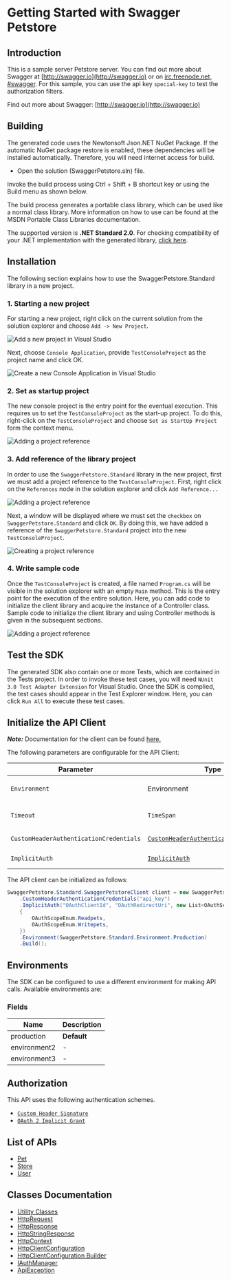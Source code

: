 
# Getting Started with Swagger Petstore

## Introduction

This is a sample server Petstore server.  You can find out more about Swagger at [http://swagger.io](http://swagger.io) or on [irc.freenode.net, #swagger](http://swagger.io/irc/).  For this sample, you can use the api key `special-key` to test the authorization filters.

Find out more about Swagger: [http://swagger.io](http://swagger.io)

## Building

The generated code uses the Newtonsoft Json.NET NuGet Package. If the automatic NuGet package restore is enabled, these dependencies will be installed automatically. Therefore, you will need internet access for build.

* Open the solution (SwaggerPetstore.sln) file.

Invoke the build process using Ctrl + Shift + B shortcut key or using the Build menu as shown below.

The build process generates a portable class library, which can be used like a normal class library. More information on how to use can be found at the MSDN Portable Class Libraries documentation.

The supported version is **.NET Standard 2.0**. For checking compatibility of your .NET implementation with the generated library, [click here](https://dotnet.microsoft.com/en-us/platform/dotnet-standard#versions).

## Installation

The following section explains how to use the SwaggerPetstore.Standard library in a new project.

### 1. Starting a new project

For starting a new project, right click on the current solution from the solution explorer and choose `Add -> New Project`.

![Add a new project in Visual Studio](https://apidocs.io/illustration/cs?workspaceFolder=Swagger%20Petstore-CSharp&workspaceName=SwaggerPetstore&projectName=SwaggerPetstore.Standard&rootNamespace=SwaggerPetstore.Standard&step=addProject)

Next, choose `Console Application`, provide `TestConsoleProject` as the project name and click OK.

![Create a new Console Application in Visual Studio](https://apidocs.io/illustration/cs?workspaceFolder=Swagger%20Petstore-CSharp&workspaceName=SwaggerPetstore&projectName=SwaggerPetstore.Standard&rootNamespace=SwaggerPetstore.Standard&step=createProject)

### 2. Set as startup project

The new console project is the entry point for the eventual execution. This requires us to set the `TestConsoleProject` as the start-up project. To do this, right-click on the `TestConsoleProject` and choose `Set as StartUp Project` form the context menu.

![Adding a project reference](https://apidocs.io/illustration/cs?workspaceFolder=Swagger%20Petstore-CSharp&workspaceName=SwaggerPetstore&projectName=SwaggerPetstore.Standard&rootNamespace=SwaggerPetstore.Standard&step=setStartup)

### 3. Add reference of the library project

In order to use the `SwaggerPetstore.Standard` library in the new project, first we must add a project reference to the `TestConsoleProject`. First, right click on the `References` node in the solution explorer and click `Add Reference...`

![Adding a project reference](https://apidocs.io/illustration/cs?workspaceFolder=Swagger%20Petstore-CSharp&workspaceName=SwaggerPetstore&projectName=SwaggerPetstore.Standard&rootNamespace=SwaggerPetstore.Standard&step=addReference)

Next, a window will be displayed where we must set the `checkbox` on `SwaggerPetstore.Standard` and click `OK`. By doing this, we have added a reference of the `SwaggerPetstore.Standard` project into the new `TestConsoleProject`.

![Creating a project reference](https://apidocs.io/illustration/cs?workspaceFolder=Swagger%20Petstore-CSharp&workspaceName=SwaggerPetstore&projectName=SwaggerPetstore.Standard&rootNamespace=SwaggerPetstore.Standard&step=createReference)

### 4. Write sample code

Once the `TestConsoleProject` is created, a file named `Program.cs` will be visible in the solution explorer with an empty `Main` method. This is the entry point for the execution of the entire solution. Here, you can add code to initialize the client library and acquire the instance of a Controller class. Sample code to initialize the client library and using Controller methods is given in the subsequent sections.

![Adding a project reference](https://apidocs.io/illustration/cs?workspaceFolder=Swagger%20Petstore-CSharp&workspaceName=SwaggerPetstore&projectName=SwaggerPetstore.Standard&rootNamespace=SwaggerPetstore.Standard&step=addCode)

## Test the SDK

The generated SDK also contain one or more Tests, which are contained in the Tests project. In order to invoke these test cases, you will need `NUnit 3.0 Test Adapter Extension` for Visual Studio. Once the SDK is complied, the test cases should appear in the Test Explorer window. Here, you can click `Run All` to execute these test cases.

## Initialize the API Client

**_Note:_** Documentation for the client can be found [here.](https://www.github.com/sohaibtariq/petstore-codegenignore-dotnet-sdk/tree/1.0.2/doc/client.md)

The following parameters are configurable for the API Client:

| Parameter | Type | Description |
|  --- | --- | --- |
| `Environment` | Environment | The API environment. <br> **Default: `Environment.Production`** |
| `Timeout` | `TimeSpan` | Http client timeout.<br>*Default*: `TimeSpan.FromSeconds(100)` |
| `CustomHeaderAuthenticationCredentials` | [`CustomHeaderAuthenticationCredentials`](https://www.github.com/sohaibtariq/petstore-codegenignore-dotnet-sdk/tree/1.0.2/doc/auth/custom-header-signature.md) | The Credentials Setter for Custom Header Signature |
| `ImplicitAuth` | [`ImplicitAuth`](https://www.github.com/sohaibtariq/petstore-codegenignore-dotnet-sdk/tree/1.0.2/doc/auth/oauth-2-implicit-grant.md) | The Credentials Setter for OAuth 2 Implicit Grant |

The API client can be initialized as follows:

```csharp
SwaggerPetstore.Standard.SwaggerPetstoreClient client = new SwaggerPetstore.Standard.SwaggerPetstoreClient.Builder()
    .CustomHeaderAuthenticationCredentials("api_key")
    .ImplicitAuth("OAuthClientId", "OAuthRedirectUri", new List<OAuthScopeEnum>
    {
        OAuthScopeEnum.Readpets,
        OAuthScopeEnum.Writepets,
    })
    .Environment(SwaggerPetstore.Standard.Environment.Production)
    .Build();
```

## Environments

The SDK can be configured to use a different environment for making API calls. Available environments are:

### Fields

| Name | Description |
|  --- | --- |
| production | **Default** |
| environment2 | - |
| environment3 | - |

## Authorization

This API uses the following authentication schemes.

* [`Custom Header Signature`](https://www.github.com/sohaibtariq/petstore-codegenignore-dotnet-sdk/tree/1.0.2/doc/auth/custom-header-signature.md)
* [`OAuth 2 Implicit Grant`](https://www.github.com/sohaibtariq/petstore-codegenignore-dotnet-sdk/tree/1.0.2/doc/auth/oauth-2-implicit-grant.md)

## List of APIs

* [Pet](https://www.github.com/sohaibtariq/petstore-codegenignore-dotnet-sdk/tree/1.0.2/doc/controllers/pet.md)
* [Store](https://www.github.com/sohaibtariq/petstore-codegenignore-dotnet-sdk/tree/1.0.2/doc/controllers/store.md)
* [User](https://www.github.com/sohaibtariq/petstore-codegenignore-dotnet-sdk/tree/1.0.2/doc/controllers/user.md)

## Classes Documentation

* [Utility Classes](https://www.github.com/sohaibtariq/petstore-codegenignore-dotnet-sdk/tree/1.0.2/doc/utility-classes.md)
* [HttpRequest](https://www.github.com/sohaibtariq/petstore-codegenignore-dotnet-sdk/tree/1.0.2/doc/http-request.md)
* [HttpResponse](https://www.github.com/sohaibtariq/petstore-codegenignore-dotnet-sdk/tree/1.0.2/doc/http-response.md)
* [HttpStringResponse](https://www.github.com/sohaibtariq/petstore-codegenignore-dotnet-sdk/tree/1.0.2/doc/http-string-response.md)
* [HttpContext](https://www.github.com/sohaibtariq/petstore-codegenignore-dotnet-sdk/tree/1.0.2/doc/http-context.md)
* [HttpClientConfiguration](https://www.github.com/sohaibtariq/petstore-codegenignore-dotnet-sdk/tree/1.0.2/doc/http-client-configuration.md)
* [HttpClientConfiguration Builder](https://www.github.com/sohaibtariq/petstore-codegenignore-dotnet-sdk/tree/1.0.2/doc/http-client-configuration-builder.md)
* [IAuthManager](https://www.github.com/sohaibtariq/petstore-codegenignore-dotnet-sdk/tree/1.0.2/doc/i-auth-manager.md)
* [ApiException](https://www.github.com/sohaibtariq/petstore-codegenignore-dotnet-sdk/tree/1.0.2/doc/api-exception.md)

